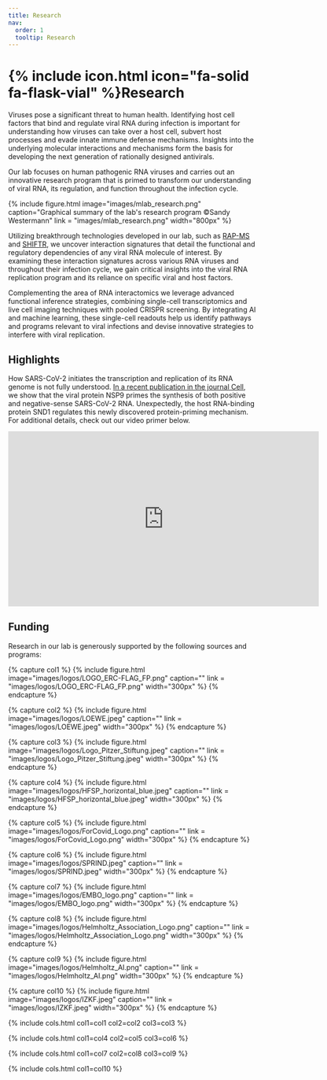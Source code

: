 ```yaml
---
title: Research
nav:
  order: 1
  tooltip: Research
---
```


# {% include icon.html icon="fa-solid fa-flask-vial" %}Research

Viruses pose a significant threat to human health. Identifying host cell factors that bind and regulate viral RNA during infection is important for understanding how viruses can take over a host cell, subvert host processes and evade innate immune defense mechanisms. Insights into the underlying molecular interactions and mechanisms form the basis for developing the next generation of rationally designed antivirals.

Our lab focuses on human pathogenic RNA viruses and carries out an innovative research program that is primed to transform our understanding of viral RNA, its regulation, and function throughout the infection cycle.


{%
  include figure.html
  image="images/mlab_research.png"
  caption="Graphical summary of the lab's research program ©Sandy Westermann"
  link = "images/mlab_research.png"
  width="800px"
%}

Utilizing breakthrough technologies developed in our lab, such as [RAP-MS](https://doi.org/10.1038/s41564-020-00846-z) and [SHIFTR](https://doi.org/10.1093/nar/gkae038), we uncover interaction signatures that detail the functional and regulatory dependencies of any viral RNA molecule of interest. By examining these interaction signatures across various RNA viruses and throughout their infection cycle, we gain critical insights into the viral RNA replication program and its reliance on specific viral and host factors.

Complementing the area of RNA interactomics we leverage advanced functional inference strategies, combining single-cell transcriptomics and live cell imaging techniques with pooled CRISPR screening. By integrating AI and machine learning, these single-cell readouts help us identify pathways and programs relevant to viral infections and devise innovative strategies to interfere with viral replication.


<!-- ![](https://www.youtube.com/embed/c57mRJEIfWc) -->

## Highlights

How SARS-CoV-2 initiates the transcription and replication of its RNA genome is not fully understood. [In a recent publication in the journal Cell](https://doi.org/gstdzg), we show that the viral protein NSP9 primes the synthesis of both positive and negative-sense SARS-CoV-2 RNA. Unexpectedly, the host RNA-binding protein SND1 regulates this newly discovered protein-priming mechanism. For additional details, check out our video primer below.

<iframe width="632" height="356" src="https://www.youtube.com/embed/c57mRJEIfWc" title="Unexpected findings on SARS-CoV-2 replication" frameborder="0" allow="accelerometer; autoplay; clipboard-write; encrypted-media; gyroscope; picture-in-picture; web-share" allowfullscreen></iframe> 


## Funding

Research in our lab is generously supported by the following sources and programs:

{% capture col1 %}
{%
  include figure.html
  image="images/logos/LOGO_ERC-FLAG_FP.png"
  caption=""
  link = "images/logos/LOGO_ERC-FLAG_FP.png"
  width="300px"
%}
{% endcapture %}

{% capture col2 %}
{%
  include figure.html
  image="images/logos/LOEWE.jpeg"
  caption=""
  link = "images/logos/LOEWE.jpeg"
  width="300px"
%}
{% endcapture %}

{% capture col3 %}
{%
  include figure.html
  image="images/logos/Logo_Pitzer_Stiftung.jpeg"
  caption=""
  link = "images/logos/Logo_Pitzer_Stiftung.jpeg"
  width="300px"
%}
{% endcapture %}

{% capture col4 %}
{%
  include figure.html
  image="images/logos/HFSP_horizontal_blue.jpeg"
  caption=""
  link = "images/logos/HFSP_horizontal_blue.jpeg"
  width="300px"
%}
{% endcapture %}

{% capture col5 %}
{%
  include figure.html
  image="images/logos/ForCovid_Logo.png"
  caption=""
  link = "images/logos/ForCovid_Logo.png"
  width="300px"
%}
{% endcapture %}

{% capture col6 %}
{%
  include figure.html
  image="images/logos/SPRIND.jpeg"
  caption=""
  link = "images/logos/SPRIND.jpeg"
  width="300px"
%}
{% endcapture %}

{% capture col7 %}
{%
  include figure.html
  image="images/logos/EMBO_logo.png"
  caption=""
  link = "images/logos/EMBO_logo.png"
  width="300px"
%}
{% endcapture %}

{% capture col8 %}
{%
  include figure.html
  image="images/logos/Helmholtz_Association_Logo.png"
  caption=""
  link = "images/logos/Helmholtz_Association_Logo.png"
  width="300px"
%}
{% endcapture %}

{% capture col9 %}
{%
  include figure.html
  image="images/logos/Helmholtz_AI.png"
  caption=""
  link = "images/logos/Helmholtz_AI.png"
  width="300px"
%}
{% endcapture %}

{% capture col10 %}
{%
  include figure.html
  image="images/logos/IZKF.jpeg"
  caption=""
  link = "images/logos/IZKF.jpeg"
  width="300px"
%}
{% endcapture %}

{%
  include cols.html
  col1=col1
  col2=col2
  col3=col3
%}

{%
  include cols.html
  col1=col4
  col2=col5
  col3=col6
%}

{%
  include cols.html
  col1=col7
  col2=col8
  col3=col9
%}

{%
  include cols.html
  col1=col10
%}

